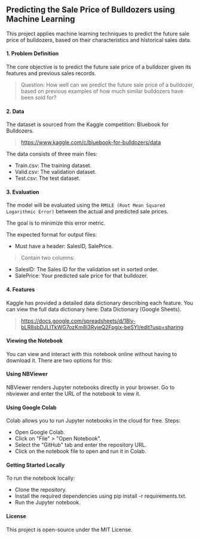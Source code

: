 ## Predicting the Sale Price of Bulldozers using Machine Learning
This project applies machine learning techniques to predict the future sale price of bulldozers, based on their characteristics and historical sales data.

#### 1. Problem Definition
The core objective is to predict the future sale price of a bulldozer given its features and previous sales records.

> Question:
How well can we predict the future sale price of a bulldozer, based on previous examples of how much similar bulldozers have been sold for?

#### 2. Data
The dataset is sourced from the Kaggle competition: Bluebook for Bulldozers.
> https://www.kaggle.com/c/bluebook-for-bulldozers/data

The data consists of three main files:

* Train.csv: The training dataset.
* Valid.csv: The validation dataset.
* Test.csv: The test dataset.

#### 3. Evaluation

The model will be evaluated using the `RMSLE (Root Mean Squared Logarithmic Error)` between the actual and predicted sale prices.

The goal is to minimize this error metric.

The expected format for output files:

* Must have a header: SalesID, SalePrice.
> Contain two columns:
* SalesID: The Sales ID for the validation set in sorted order.
* SalePrice: Your predicted sale price for that bulldozer.

#### 4. Features
Kaggle has provided a detailed data dictionary describing each feature. You can view the full data dictionary here: Data Dictionary (Google Sheets).
> https://docs.google.com/spreadsheets/d/18ly-bLR8sbDJLITkWG7ozKm8l3RyieQ2Fpgix-beSYI/edit?usp=sharing

#### Viewing the Notebook
You can view and interact with this notebook online without having to download it. There are two options for this:

#### Using NBViewer

NBViewer renders Jupyter notebooks directly in your browser.
Go to nbviewer and enter the URL of the notebook to view it.

#### Using Google Colab

Colab allows you to run Jupyter notebooks in the cloud for free.
Steps:

* Open Google Colab.
* Click on "File" > "Open Notebook".
* Select the "GitHub" tab and enter the repository URL.
* Click on the notebook file to open and run it in Colab.

#### Getting Started Locally
To run the notebook locally:

* Clone the repository.
* Install the required dependencies using pip install -r requirements.txt.
* Run the Jupyter notebook.

#### License
This project is open-source under the MIT License.
